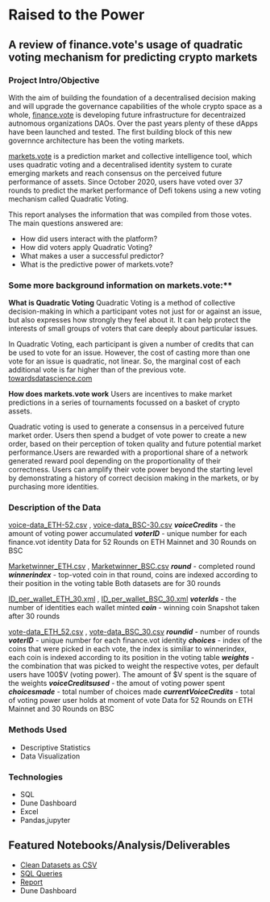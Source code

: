 # Raised to the Power 
## A review of finance.vote's usage of quadratic voting mechanism for predicting crypto markets


### Project Intro/Objective
With the aim of building the foundation of a decentralised decision making and will upgrade the governance capabilities of the whole crypto space as a whole, [finance.vote](https://www.finance.vote) is developing future infrastructure for decentraized autnomous organizations DAOs. Over the past years plenty of these dApps have been launched and tested. The first building block of this new governnce architecture has been the voting markets. 

[markets.vote](https://marketsdotvote.eth.link/#/) is a prediction market and collective intelligence tool, which uses quadratic voting and a decentralised identity system to curate emerging markets and reach consensus on the perceived future performance of assets. Since October 2020, users have voted over 37 rounds to predict the market performance of Defi tokens using a new voting mechanism called Quadratic Voting. 

This report analyses the information that was compiled from those votes. The main questions answered are:

* How did users interact with the platform?
* How did voters apply Quadratic Voting? 
* What makes a user a successful predictor?
* What is the predictive power of markets.vote?


### Some more background information on markets.vote:**

**What is Quadratic Voting**
Quadratic Voting is a method of collective decision-making in which a participant votes not just for or against an issue, but also expresses how strongly they feel about it. It can help protect the interests of small groups of voters that care deeply about particular issues. 

In Quadratic Voting, each participant is given a number of credits that can be used to vote for an issue. However, the cost of casting more than one vote for an issue is quadratic, not linear. So, the marginal cost of each additional vote is far higher than of the previous vote.
[towardsdatascience.com](https://towardsdatascience.com/what-is-quadratic-voting-4f81805d5a06)

**How does markets.vote work**
Users are incentives to make market predictions in a series of tournaments focussed on a basket of crypto assets. 

Quadratic voting is used to generate a consensus in a perceived future market order. Users then spend a budget of vote power to create a new order, based on their perception of token quality and future potential market performance.Users are rewarded with a proportional share of a network generated reward pool depending on the proportionality of their correctness. Users can amplify their vote power beyond the starting level by demonstrating a history of correct decision making in the markets, or by purchasing more identities.



### Description of the Data
[voice-data_ETH-52.csv](https://github.com/datadeo/market.vote_analysis/blob/main/voice-data_ETH_52.csv) ,
[voice-data_BSC-30.csv](https://github.com/datadeo/market.vote_analysis/blob/main/Vote-Data_BSC_30.csv)
***voiceCredits*** - the amount of voting power accumulated
***voterID*** - unique number for each finance.vot identity
Data for 52 Rounds on ETH Mainnet and 30 Rounds on BSC

[Marketwinner_ETH.csv](https://github.com/datadeo/market.vote_analysis/blob/main/Marketwinner_ETH.csv) ,
[Marketwinner_BSC.csv](https://github.com/datadeo/market.vote_analysis/blob/main/market_winner_bsc.csv)
***round*** - completed round
***winnerindex*** - top-voted coin in that round, coins are indexed according to their position in the voting table
Both datasets are for 30 rounds

[ID_per_wallet_ETH_30.xml](https://github.com/datadeo/market.vote_analysis/blob/main/ID_per_wallet_ETH_30.xml) ,
[ID_per_wallet_BSC_30.xml](https://github.com/datadeo/market.vote_analysis/blob/main/ID_per_wallet_BSC_30.xml)
***voterIds*** - the number of identities each wallet minted
***coin*** - winning coin
Snapshot taken after 30 rounds

[vote-data_ETH_52.csv](https://github.com/datadeo/market.vote_analysis/blob/main/vote-data_ETH_52.csv) ,
[vote-data_BSC_30.csv](https://github.com/datadeo/market.vote_analysis/blob/main/Vote-Data_BSC_30.csv)
***roundid*** - number of rounds
***voterID*** - unique number for each finance.vot identity
***choices*** - index of the coins that were picked in each vote, the index is similiar to winnerindex, each coin is indexed according to its position in the voting table
***weights*** - the combination that was picked to weight the respective votes, per default users have 100$V (voting power). The amount of $V spent is the square of the weights
***voiceCreditsused*** - the amout of voting power spent
***choicesmade*** - total number of choices made
***currentVoiceCredits*** - total of voting power user holds at moment of vote
Data for 52 Rounds on ETH Mainnet and 30 Rounds on BSC

### Methods Used
* Descriptive Statistics
* Data Visualization


### Technologies
* SQL
* Dune Dashboard
* Excel
* Pandas,jupyter


## Featured Notebooks/Analysis/Deliverables
* [Clean Datasets as CSV](https://github.com/Lizzl/market.vote_analysis)
* [SQL Queries](https://github.com/Lizzl/market.vote_analysis/blob/main/voting_markets_EDA.sql)
* [Report](https://cryptpad.fr/file/#/2/file/CEkavekX8koJowgJHwiLTWFA/)
* Dune Dashboard 



